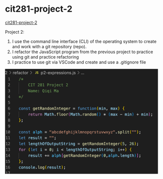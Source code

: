 # cit281-project-2

[cit281-project-2](https://github.com/UO-CIT-qiqima/cit281-project-2)

Project 2:

1. I use the command line interface (CLI) of the operating system to create and work with a git repository (repo).
2. I refactor the JavaScript program from the previous project to practice using git and practice refactoring
3. I practice to use git via VSCode and create and use a .gitignore file

<img src="p2.png">
